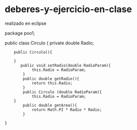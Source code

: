 # deberes-y-ejercicio-en-clase
realizado en eclipse 

package poo1;

public class Circulo {
        private double Radio;
       
        public Circulo(){
       
        }
           public void setRadio(double RadioParam){
        		this.Radio = RadioParam;
        	}
        	public double getRadio(){
        		return this.Radio;
        	}
        	public Circulo (double RadioParam){
        		this.Radio = RadioParam;
        }
        	public double getArea(){
        		return Math.PI * Radio * Radio;
        	}   
       
    }
